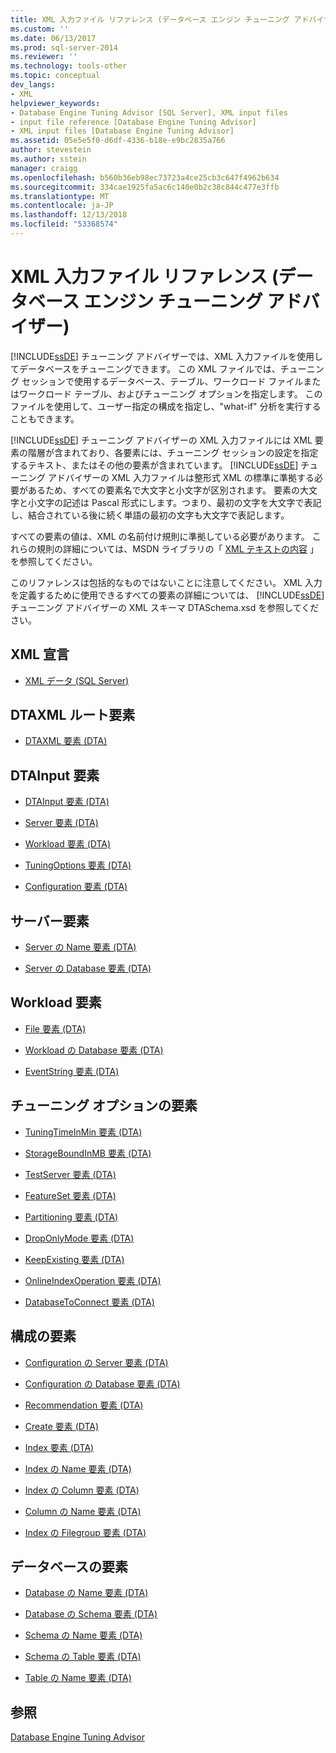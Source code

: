 ```yaml
---
title: XML 入力ファイル リファレンス (データベース エンジン チューニング アドバイザー) | Microsoft Docs
ms.custom: ''
ms.date: 06/13/2017
ms.prod: sql-server-2014
ms.reviewer: ''
ms.technology: tools-other
ms.topic: conceptual
dev_langs:
- XML
helpviewer_keywords:
- Database Engine Tuning Advisor [SQL Server], XML input files
- input file reference [Database Engine Tuning Advisor]
- XML input files [Database Engine Tuning Advisor]
ms.assetid: 05e5e5f0-d6df-4336-b18e-e9bc2835a766
author: stevestein
ms.author: sstein
manager: craigg
ms.openlocfilehash: b560b36eb98ec73723a4ce25cb3c647f4962b634
ms.sourcegitcommit: 334cae1925fa5ac6c140e0b2c38c844c477e3ffb
ms.translationtype: MT
ms.contentlocale: ja-JP
ms.lasthandoff: 12/13/2018
ms.locfileid: "53368574"
---
```

# <a name="xml-input-file-reference-database-engine-tuning-advisor"></a>XML 入力ファイル リファレンス (データベース エンジン チューニング アドバイザー)
  [!INCLUDE[ssDE](../../includes/ssde-md.md)] チューニング アドバイザーでは、XML 入力ファイルを使用してデータベースをチューニングできます。 この XML ファイルでは、チューニング セッションで使用するデータベース、テーブル、ワークロード ファイルまたはワークロード テーブル、およびチューニング オプションを指定します。 このファイルを使用して、ユーザー指定の構成を指定し、"what-if" 分析を実行することもできます。  
  
 [!INCLUDE[ssDE](../../includes/ssde-md.md)] チューニング アドバイザーの XML 入力ファイルには XML 要素の階層が含まれており、各要素には、チューニング セッションの設定を指定するテキスト、またはその他の要素が含まれています。 [!INCLUDE[ssDE](../../includes/ssde-md.md)] チューニング アドバイザーの XML 入力ファイルは整形式 XML の標準に準拠する必要があるため、すべての要素名で大文字と小文字が区別されます。 要素の大文字と小文字の記述は Pascal 形式にします。つまり、最初の文字を大文字で表記し、結合されている後に続く単語の最初の文字も大文字で表記します。  
  
 すべての要素の値は、XML の名前付け規則に準拠している必要があります。 これらの規則の詳細については、MSDN ライブラリの「 [XML テキストの内容](https://go.microsoft.com/fwlink/?LinkId=7614) 」を参照してください。  
  
 このリファレンスは包括的なものではないことに注意してください。 XML 入力を定義するために使用できるすべての要素の詳細については、 [!INCLUDE[ssDE](../../includes/ssde-md.md)] チューニング アドバイザーの XML スキーマ DTASchema.xsd を参照してください。  
  
## <a name="xml-declaration"></a>XML 宣言  
  
-   [XML データ &#40;SQL Server&#41;](../../relational-databases/xml/xml-data-sql-server.md)  
  
## <a name="dtaxml-root-element"></a>DTAXML ルート要素  
  
-   [DTAXML 要素 &#40;DTA&#41;](dtaxml-element-dta.md)  
  
## <a name="dtainput-elements"></a>DTAInput 要素  
  
-   [DTAInput 要素 &#40;DTA&#41;](dtainput-element-dta.md)  
  
-   [Server 要素 &#40;DTA&#41;](server-element-dta.md)  
  
-   [Workload 要素 &#40;DTA&#41;](workload-element-dta.md)  
  
-   [TuningOptions 要素 &#40;DTA&#41;](tuningoptions-element-dta.md)  
  
-   [Configuration 要素 &#40;DTA&#41;](configuration-element-dta.md)  
  
## <a name="server-elements"></a>サーバー要素  
  
-   [Server の Name 要素 &#40;DTA&#41;](name-element-for-server-dta.md)  
  
-   [Server の Database 要素 &#40;DTA&#41;](database-element-for-server-dta.md)  
  
## <a name="workload-elements"></a>Workload 要素  
  
-   [File 要素 &#40;DTA&#41;](file-element-dta.md)  
  
-   [Workload の Database 要素 &#40;DTA&#41;](database-element-for-workload-dta.md)  
  
-   [EventString 要素 &#40;DTA&#41;](eventstring-element-dta.md)  
  
## <a name="tuning-options-elements"></a>チューニング オプションの要素  
  
-   [TuningTimeInMin 要素 &#40;DTA&#41;](tuningtimeinmin-element-dta.md)  
  
-   [StorageBoundInMB 要素 &#40;DTA&#41;](storageboundinmb-element-dta.md)  
  
-   [TestServer 要素 &#40;DTA&#41;](testserver-element-dta.md)  
  
-   [FeatureSet 要素 &#40;DTA&#41;](featureset-element-dta.md)  
  
-   [Partitioning 要素 &#40;DTA&#41;](partitioning-element-dta.md)  
  
-   [DropOnlyMode 要素 &#40;DTA&#41;](droponlymode-element-dta.md)  
  
-   [KeepExisting 要素 &#40;DTA&#41;](keepexisting-element-dta.md)  
  
-   [OnlineIndexOperation 要素 &#40;DTA&#41;](onlineindexoperation-element-dta.md)  
  
-   [DatabaseToConnect 要素 &#40;DTA&#41;](databasetoconnect-element-dta.md)  
  
## <a name="configuration-elements"></a>構成の要素  
  
-   [Configuration の Server 要素 &#40;DTA&#41;](server-element-for-configuration-dta.md)  
  
-   [Configuration の Database 要素 &#40;DTA&#41;](database-element-for-configuration-dta.md)  
  
-   [Recommendation 要素 &#40;DTA&#41;](recommendation-element-dta.md)  
  
-   [Create 要素 &#40;DTA&#41;](create-element-dta.md)  
  
-   [Index 要素 &#40;DTA&#41;](index-element-dta.md)  
  
-   [Index の Name 要素 &#40;DTA&#41;](name-element-for-index-dta.md)  
  
-   [Index の Column 要素 &#40;DTA&#41;](column-element-for-index-dta.md)  
  
-   [Column の Name 要素 &#40;DTA&#41;](name-element-for-column-dta.md)  
  
-   [Index の Filegroup 要素 &#40;DTA&#41;](filegroup-element-for-index-dta.md)  
  
## <a name="database-elements"></a>データベースの要素  
  
-   [Database の Name 要素 &#40;DTA&#41;](name-element-for-database-dta.md)  
  
-   [Database の Schema 要素 &#40;DTA&#41;](schema-element-for-database-dta.md)  
  
-   [Schema の Name 要素 &#40;DTA&#41;](name-element-for-schema-dta.md)  
  
-   [Schema の Table 要素 &#40;DTA&#41;](table-element-for-schema-dta.md)  
  
-   [Table の Name 要素 &#40;DTA&#41;](name-element-for-table-dta.md)  
  
## <a name="see-also"></a>参照  
 [Database Engine Tuning Advisor](../../relational-databases/performance/database-engine-tuning-advisor.md)  
  
  
